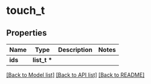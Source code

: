 # touch_t

## Properties
Name | Type | Description | Notes
------------ | ------------- | ------------- | -------------
**ids** | **list_t \*** |  | 

[[Back to Model list]](../README.md#documentation-for-models) [[Back to API list]](../README.md#documentation-for-api-endpoints) [[Back to README]](../README.md)


